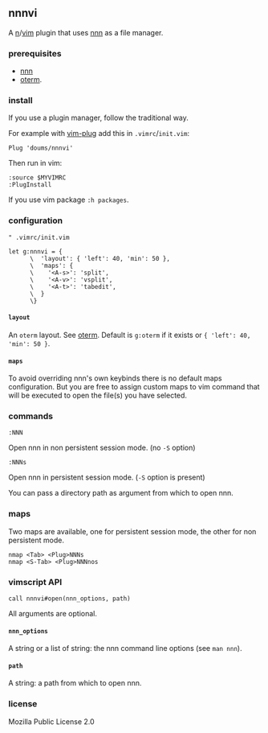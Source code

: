 ## nnnvi

A [n](https://neovim.io/)/[vim](https://www.vim.org/) plugin that uses [nnn](https://github.com/jarun/nnn) as a file manager.

### prerequisites
- [nnn](https://github.com/jarun/nnn)
- [oterm](https://github.com/doums/oterm).

### install

If you use a plugin manager, follow the traditional way.

For example with [vim-plug](https://github.com/junegunn/vim-plug) add this in `.vimrc`/`init.vim`:
```
Plug 'doums/nnnvi'
```

Then run in vim:
```
:source $MYVIMRC
:PlugInstall
```
If you use vim package `:h packages`.

### configuration

```
" .vimrc/init.vim

let g:nnnvi = {
      \  'layout': { 'left': 40, 'min': 50 },
      \  'maps': {
      \    '<A-s>': 'split',
      \    '<A-v>': 'vsplit',
      \    '<A-t>': 'tabedit',
      \  }
      \}
```

#### `layout`
An `oterm` layout. See [oterm](https://github.com/doums/oterm). Default is `g:oterm` if it exists or `{ 'left': 40, 'min': 50 }`.

#### `maps`
To avoid overriding nnn's own keybinds there is no default maps configuration. But you are free to assign custom maps to vim command that will be executed to open the file(s) you have selected.

### commands

```
:NNN
```
Open nnn in non persistent session mode. (no `-S` option)

```
:NNNs
```
Open nnn in persistent session mode. (`-S` option is present)

You can pass a directory path as argument from which to open nnn.

### maps
Two maps are available, one for persistent session mode, the other for non persistent mode.
```
nmap <Tab> <Plug>NNNs
nmap <S-Tab> <Plug>NNNnos
```

### vimscript API
```
call nnnvi#open(nnn_options, path)
```
All arguments are optional.

#### `nnn_options`
A string or a list of string: the nnn command line options (see `man nnn`).

#### `path`
A string: a path from which to open nnn.

### license
Mozilla Public License 2.0


